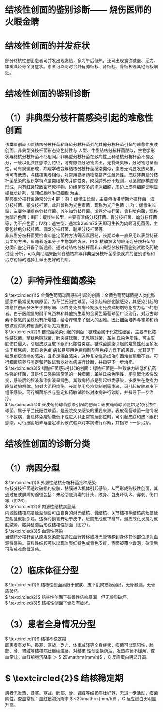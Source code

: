 # 结核性创面的鉴别诊断—— 烧伤医师的火眼金睛  
#  结核性创面的并发症状  
部分结核性创面患者可并发出现发热，多为午后低热，还可出现食欲减退、乏力、体重减轻等全身症状。患者可以同时合并有肺结核、肾结核、骨结核等其他结核病灶。  
#  结核性创面的鉴别诊断  
# （1）非典型分枝杆菌感染引起的难愈性创面  
该类型创面即除结核分枝杆菌和麻风分枝杆菌外的其他分枝杆菌引起的难愈性皮肤创面。非典型分枝杆菌形态染色特性与 人型、牛型结核分枝杆菌酷似，生物学形状与结核分枝杆菌不尽相同。非典型分枝杆菌在致病性上和结核分枝杆菌不易区分，一般以化脓性感染为特征，可有脓性分泌物流出，无特殊臭味，分泌物可呈血性，可有窦道形成，病理学改变与结核分枝杆菌感染类似，患者无明显发热现象，也可有低热，与结核患者相似，对常用抗痨药物常易产生耐药性。皮肤非典型分枝杆菌感染的组织学特点是类结核肉芽肿性炎，肉芽肿外形不规则，可见窦隙样腔隙形成，内有红染较致密坏死样物，边缘见较多的泡沫细胞，周边上皮样细胞无明显栅栏状排列，浸润细胞以淋巴细胞 为主。  
非典型分枝杆菌通常分为4 群：Ⅰ群：缓慢生长型，主要包括堪萨斯分枝杆菌、海分枝杆菌、猿分枝杆菌，此群曾称为光色素菌，现称为光产色菌；Ⅱ群：缓慢生长型，主要包括瘰疬分枝杆菌、苏尔加分枝杆菌、戈登分枝杆菌，曾称暗色菌，现称为暗产色菌；Ⅲ群：缓慢生长型，主要有溃疡分枝杆菌、胃分枝杆菌、蟾分枝杆菌等，为不产色菌；Ⅳ群：速生型，通常$ 2\sim7$  天即可生长为肉眼可见菌落，主要包括龟分枝杆菌、偶发分枝杆菌、耻垢分枝杆菌等。  
非典型分枝杆菌受检查和鉴定菌种方法等因素限制，长期以来一直采用以表型特征为主的方法，但随着近年分子生物学的发展，PCR 核酸技术的应用为分枝杆菌的分类和鉴定开辟了新途径。通过对结核分枝杆菌和非典型分枝杆菌鉴别试验及药敏试验 分析，可以帮助临床医师在结核病与非典型分枝杆菌感染疾病的鉴别诊断和治疗药物的选择上做出更好的判断。  
# （2）非特异性细菌感染  
$ \textcircled{1}$    金黄色葡萄球菌感染引起的创面：金黄色葡萄球菌是人类化脓感染中最常见的病原菌，为革兰氏阳性球菌，可引起局部化脓感染，其感染引起的难愈性创面多发生于糖尿病、因自身免疫病长期服用免疫抑制剂等免疫力低下的患者。由于医院里的耐甲氧西林和其他抗生素的金黄色葡萄球菌广泛流行，对万古霉素不敏感的菌株也有所增加，给治疗带来了很大的困难。因此细菌培养与鉴定和药敏试验对此种创面的诊断尤为重要。  
$ \textcircled{2}$    链球菌感染引起的创面：链球菌属于化脓性细菌，主要有化脓性链球菌、草绿色链球菌、肺炎链球菌、无乳链球菌，革兰 氏染色阳性。可由皮肤伤口侵入，引起皮肤及皮下组织化脓性炎症。链球菌感染引起的难愈性创面多发生于糖尿病、因自身免疫 病长期服用免疫抑制剂等免疫力低下的患者，尤其见于糖尿病足溃疡的感染，且多是混合感染，这种复杂性造成治疗困难和预后不良。可行细菌培养与鉴定和药敏试验以对本病进行诊断，并指导下一步治疗。  
$ \textcircled{3}$    绿脓杆菌感染引起的创面：绿脓杆菌是一种致病力较低但抗药性强的杆菌，其是伤口感染较常见的一种细菌，革兰氏染色阴性，能引起化脓性改变，感染后的脓液和渗出液呈绿色。其致病特点是引起继发感染，多发生在免疫力降低时的机体，如对大面积烧伤、长期使用免疫抑制剂等患者，可引起皮肤和皮下组织感染。可行细菌培养与鉴定和药敏试验以对本病进行诊断，并指导下一步治疗。  
$ \textcircled{4}$    表皮葡萄球菌感染引起的创面：表皮葡萄球菌是常见的化脓性球菌，属于革兰氏阳性球菌，是医院交叉感染的重要来源。表皮葡萄球菌一般情况下不致病，当机体免疫功能低下或进入非正常寄居部位时，可引起皮肤和皮下组织感染。可行细菌培养与鉴定和药敏试验以对本病进行诊断，并指导下一步治疗。  
#  结核性创面的诊断分类  
# （1）病因分型  
$ \textcircled{1}$    外源性结核分枝杆菌接种感染  
结核分枝杆菌通过破损的皮肤、黏膜进入机体引起感染，从而形成结核性创面，其通过皮肤屏障的途径包括：未经彻底消毒的针头、纹身、包皮环切术、穿刺、伤口等（图26）。  
$ \textcircled{2}$    内源性结核病蔓延  
内源性结核病蔓延型创面可由自身的淋巴结核、骨结核、关节结核等结核病灶蔓延至附近皮肤引起。这样的损害开始于皮下，进而形成皮下结节，最终液化发展为皮肤脓肿，脓肿破溃后形成结核性创面（图27）。  
$ \textcircled{3}$     血源性感染  
当结核分枝杆菌从原发感染部位通过血行转移或淋巴管转移到身体其他部位即为血源性感染。粟粒性结核可以出现体表红棕色或青色皮疹，表面被覆小囊泡，破溃后可形成难愈性溃疡。  
# （2）临床体征分型  
$ \textcircled{1}$    结核性创面局限于皮肤、皮下肌肉筋膜组织，无骨暴漏，无骨质破坏。  
$ \textcircled{2}$    结核性创面下有骨性结构暴漏，但无骨质破坏。  
$ \textcircled{3}$    结核性创面下骨质有破坏。  
# （3）患者全身情况分型  
$ \textcircled{1}$    结核不稳定期  
即患者有发热、畏寒、寒战、乏力、体重减轻等全身症状，痰菌可出现阳性，肺部、骨、肾脏等结核病灶继续进展，对结核 性创面换药后，发热症状不缓解。查血常规：血红细胞沉降率 ＞ $ 20\mathrm{mm/h}$    ，C 反应蛋白明显升高。  
# $ \textcircled{2}$    结核稳定期  
患者无发热、畏寒、寒战，肺部、骨、肾脏等结核病灶好转，无进一步活动，痰菌阴性。查血常规：血红细胞沉降率 $ <20\mathrm{mm/h}$    ，C 反应蛋白无明显升高。  